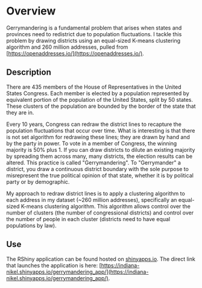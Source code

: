 # Overview

Gerrymandering is a fundamental problem that arises when states and provinces need to redistrict due to population fluctuations. I tackle this problem by drawing districts using an equal-sized K-means clustering algorithm and 260 million addresses, pulled from [https://openaddresses.io/](https://openaddresses.io/).

## Description

There are 435 members of the House of Representatives in the United States Congress. Each member is elected by a population represented by equivalent portion of the population of the United States, split by 50 states. These clusters of the population are bounded by the border of the state that they are in. 

Every 10 years, Congress can redraw the district lines to recapture the population fluctuations that occur over time. What is interesting is that there is not set algorithm for redrawing these lines; they are drawn by hand and by the party in power. To vote in a member of Congress, the winning majority is 50% plus 1. If you can draw districts to dilute an existing majority by spreading them across many, many districts, the election results can be altered. This practice is called "Gerrymandering". To "Gerrymander" a district, you draw a continuous district boundary with the sole purpose to misrepresent the true political opinion of that state, whether it is by political party or by demographic. 

My approach to redraw district lines is to apply a clustering algorithm to each address in my dataset (~260 million addresses), specifically an equal-sized K-means clustering algorithm. This algorithm allows control over the number of clusters (the number of congressional districts) and control over the number of people in each cluster (districts need to have equal populations by law). 

## Use

The RShiny application can be found hosted on [shinyapps.io](shinyapps.io). The direct link that launches the application is here: [https://indiana-nikel.shinyapps.io/gerrymandering_app/](https://indiana-nikel.shinyapps.io/gerrymandering_app/).
